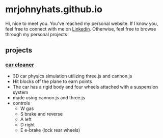 # mrjohnyhats.github.io

Hi, nice to meet you. You've reached my personal website. If I know you, feel free to connect with me on [Linkedin](https://www.linkedin.com/in/jonathan-rozen-704573b2/). Otherwise, feel free to browse through my personal projects

## projects

### [car cleaner](https://mrjohnyhats.github.io/car-game/index.html)
- 3D car physics simulation utilizing three.js and cannon.js
- Hit blocks off the plane to earn points
- The car has a rigid body and four wheels attached with a suspension system
- made using cannon.js and three.js 
- controls 
  - W gas 
  - S brake and reverse 
  - A left 
  - D right 
  - E e-brake (lock rear wheels)


